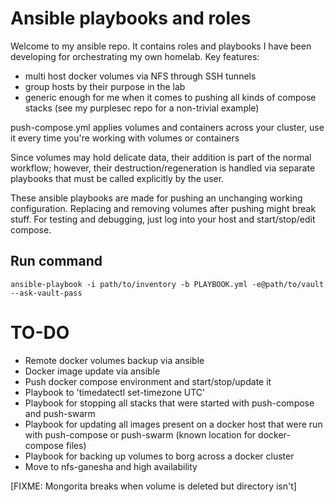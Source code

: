 # Ansible playbooks and roles
Welcome to my ansible repo. It contains roles and playbooks I have been developing for orchestrating my own homelab.
Key features:
 - multi host docker volumes via NFS through SSH tunnels
 - group hosts by their purpose in the lab
 - generic enough for me when it comes to pushing all kinds of compose stacks (see my purplesec repo for a non-trivial example)

push-compose.yml applies volumes and containers across your cluster, use it every time you're working with volumes or containers

Since volumes may hold delicate data, their addition is part of the normal workflow; however, their destruction/regeneration is handled via separate playbooks that must be called explicitly by the user.

These ansible playbooks are made for pushing an unchanging working configuration. Replacing and removing volumes after pushing might break stuff.
For testing and debugging, just log into your host and start/stop/edit compose.

## Run command
```
ansible-playbook -i path/to/inventory -b PLAYBOOK.yml -e@path/to/vault --ask-vault-pass
```

# TO-DO
- Remote docker volumes backup via ansible
- Docker image update via ansible
- Push docker compose environment and start/stop/update it
- Playbook to 'timedatectl set-timezone UTC'
- Playbook for stopping all stacks that were started with push-compose and push-swarm
- Playbook for updating all images present on a docker host that were run with push-compose or push-swarm (known location for docker-compose files)
- Playbook for backing up volumes to borg across a docker cluster
- Move to nfs-ganesha and high availability

[FIXME: Mongorita breaks when volume is deleted but directory isn't]
